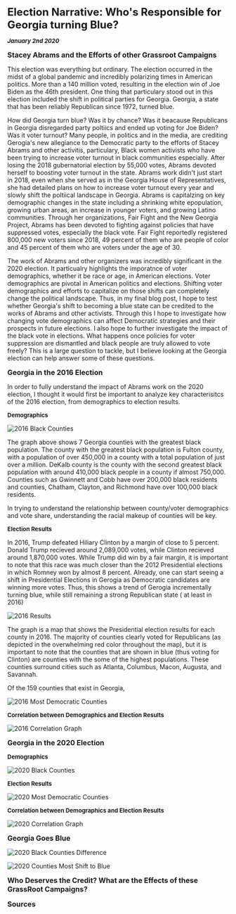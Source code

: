 
**<font size="5"> Election Narrative: Who's Responsible for Georgia turning Blue? </font>**

_**<font size="2"> January 2nd 2020 </font>**_



**<font size="3"> Stacey Abrams and the Efforts of other Grassroot Campaigns </font>**

This election was everything but ordinary. The election occurred in the midst of a global pandemic and incredibly polarizing times in American politics. More than a 140 million voted, resulting in the election win of Joe Biden as the 46th president. One thing that particulary stood out in this election included the shift in political parties for Georgia. Georgia, a state that has been reliably Republican since 1972, turned blue. 

How did Georgia turn blue? Was it by chance? Was it beacause Republicans in Georgia disregarded party poltiics and ended up voting for Joe Biden? Was it voter turnout? Many people, in politics and in the media, are crediting Gerogia's new allegiance to the Democratic party to the efforts of Stacey Abrams and other activitis, particulary, Black women activists who have been trying to increase voter turnout in black communities especially. After losing the 2018 gubernatorial election by 55,000 votes, Abrams devoted herself to boosting voter turnout in the state. Abrams work didn't just start in 2018, even when she served as in the Georgia House of Representatives, she had detailed plans on how to increase voter turnout every year and slowly shift the poltiical landscape in Georgia. Abrams is capitalzing on key demographic changes in the state including a shrinking white epopulation, growing urban areas, an increase in younger voters, and growing Latino communities. Through her organizations, Fair Fight and the New Georgia Project, Abrams has been devoted to fighting against policies that have suppressed votes, especially the black vote. Fair Fight reportedly registered 800,000 new voters since 2018, 49 percent of them who are people of color and 45 percent of them who are voters under the age of 30.

The work of Abrams and other organizers was incredibly significant in the 2020 election. It particualry highlights the imporatnce of voter demographics, whether it be race or age, in American elections. Voter demographics are pivotal in American politics and elections. Shifting voter demographics and efforts to capitalize on those shifts can completely change the political landscape. Thus, in my final blog post, I hope to test whether Georgia's shift to becoming a blue state can be credited to the works of Abrams and other activists. Through this I hope to investigate how changing vote demographics can affect Democratic strategies and their prospects in future elections. I also hope to further investigate the impact of the black vote in elections. What happens once policies for voter suppression are dismantled and black people are truly allowed to vote freely? This is a large question to tackle, but I believe looking at the Georgia election can help answer some of these questions.



**<font size="3"> Georgia in the 2016 Election </font>**

In order to fully understand the impact of Abrams work on the 2020 election, I thought it would first be important to analyze key characterisitcs of the 2016 election, from demographics to election results. 


**<font size="2"> Demographics </font>**

![2016 Black Counties](2016_most_black_counties.png)

The graph above shows 7 Georgia counties with the greatest black population. The county with the greatest black population is Fulton county, with a population of over 450,000 in a county with a total population of just over a million. DeKalb county is the county with the second greatest black population with around 410,000 black people in a county if almost 750,000. Counties such as Gwinnett and Cobb have over 200,000 black residents and counties, Chatham, Clayton, and Richmond have over 100,000 black residents. 

In trying to understand the relationship between county/voter demographics and vote share, understanding the racial makeup of counties will be key.


**<font size="2"> Election Results </font>**

In 2016, Trump defeated Hiliary Clinton by a margin of close to 5 percent. Donald Trump recieved around 2,089,000 votes, while Clinton recieved around 1,870,000 votes. While Trump did win by a fair margin, it is important to note that this race was much closer than the 2012 Presidential elections in which Romney won by almost 8 percent. Already, one can start seeing a shift in Presidential Elections in Gerogia as Democratic candidates are winning more votes. Thus, this shows a trend of Gerogia incrementally turning blue, while still remaining a strong Republican state ( at least in 2016)


![2016 Results](2016_Georgia_Vote.png)


The graph is a map that shows the Presidential election results for each county in 2016. The majority of counties clearly voted for Republicans (as depicted in the overwhelming red color throughout the map), but it is important to note that the counties that are shown in blue (thus voting for Clinton) are counties with the some of the highest populations. These counties surround cities such as Atlanta, Columbus, Macon, Augusta, and Savannah. 


Of the 159 counties that exist in Georgia, 



![2016 Most Democratic Counties](2016_most_democratic_counties.png)



**<font size="2"> Correlation between Demographics and Election Results </font>**


![2016 Correlation Graph](2016_black_vote.png)




**<font size="3"> Georgia in the 2020 Election </font>**


**<font size="2"> Demographics </font>**

![2020 Black Counties](2020_most_black_counties.png)


**<font size="2"> Election Results </font>**


![2020 Most Democratic Counties](2020_most_democratic_counties.png)


**<font size="2"> Correlation between Demographics and Election Results </font>**



![2020 Correlation Graph](2020_black_vote.png)



**<font size="3"> Georgia Goes Blue </font>**


![2020 Black Counties Difference](final_graph.png)


![2020 Counties Most Shift to Blue](final_graph_2.png)







**<font size="3"> Who Deserves the Credit? What are the Effects of these GrassRoot Campaigns? </font>**




**<font size="3"> Sources </font>**








